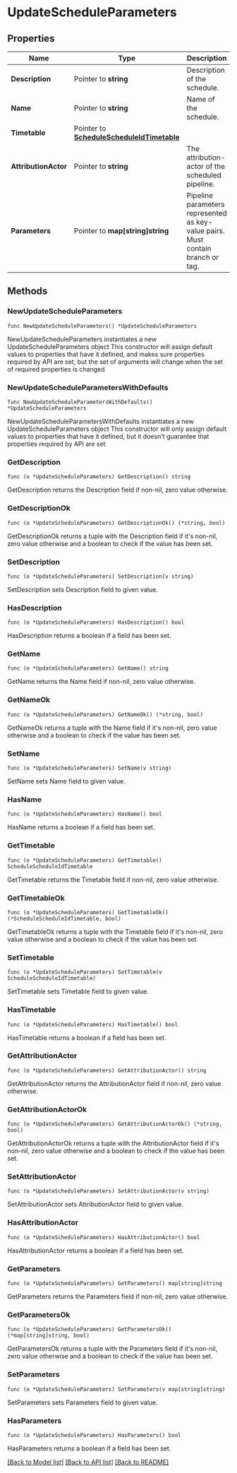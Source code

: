# UpdateScheduleParameters

## Properties

Name | Type | Description | Notes
------------ | ------------- | ------------- | -------------
**Description** | Pointer to **string** | Description of the schedule. | [optional] 
**Name** | Pointer to **string** | Name of the schedule. | [optional] 
**Timetable** | Pointer to [**ScheduleScheduleIdTimetable**](ScheduleScheduleIdTimetable.md) |  | [optional] 
**AttributionActor** | Pointer to **string** | The attribution-actor of the scheduled pipeline. | [optional] 
**Parameters** | Pointer to **map[string]string** | Pipeline parameters represented as key-value pairs. Must contain branch or tag. | [optional] 

## Methods

### NewUpdateScheduleParameters

`func NewUpdateScheduleParameters() *UpdateScheduleParameters`

NewUpdateScheduleParameters instantiates a new UpdateScheduleParameters object
This constructor will assign default values to properties that have it defined,
and makes sure properties required by API are set, but the set of arguments
will change when the set of required properties is changed

### NewUpdateScheduleParametersWithDefaults

`func NewUpdateScheduleParametersWithDefaults() *UpdateScheduleParameters`

NewUpdateScheduleParametersWithDefaults instantiates a new UpdateScheduleParameters object
This constructor will only assign default values to properties that have it defined,
but it doesn't guarantee that properties required by API are set

### GetDescription

`func (o *UpdateScheduleParameters) GetDescription() string`

GetDescription returns the Description field if non-nil, zero value otherwise.

### GetDescriptionOk

`func (o *UpdateScheduleParameters) GetDescriptionOk() (*string, bool)`

GetDescriptionOk returns a tuple with the Description field if it's non-nil, zero value otherwise
and a boolean to check if the value has been set.

### SetDescription

`func (o *UpdateScheduleParameters) SetDescription(v string)`

SetDescription sets Description field to given value.

### HasDescription

`func (o *UpdateScheduleParameters) HasDescription() bool`

HasDescription returns a boolean if a field has been set.

### GetName

`func (o *UpdateScheduleParameters) GetName() string`

GetName returns the Name field if non-nil, zero value otherwise.

### GetNameOk

`func (o *UpdateScheduleParameters) GetNameOk() (*string, bool)`

GetNameOk returns a tuple with the Name field if it's non-nil, zero value otherwise
and a boolean to check if the value has been set.

### SetName

`func (o *UpdateScheduleParameters) SetName(v string)`

SetName sets Name field to given value.

### HasName

`func (o *UpdateScheduleParameters) HasName() bool`

HasName returns a boolean if a field has been set.

### GetTimetable

`func (o *UpdateScheduleParameters) GetTimetable() ScheduleScheduleIdTimetable`

GetTimetable returns the Timetable field if non-nil, zero value otherwise.

### GetTimetableOk

`func (o *UpdateScheduleParameters) GetTimetableOk() (*ScheduleScheduleIdTimetable, bool)`

GetTimetableOk returns a tuple with the Timetable field if it's non-nil, zero value otherwise
and a boolean to check if the value has been set.

### SetTimetable

`func (o *UpdateScheduleParameters) SetTimetable(v ScheduleScheduleIdTimetable)`

SetTimetable sets Timetable field to given value.

### HasTimetable

`func (o *UpdateScheduleParameters) HasTimetable() bool`

HasTimetable returns a boolean if a field has been set.

### GetAttributionActor

`func (o *UpdateScheduleParameters) GetAttributionActor() string`

GetAttributionActor returns the AttributionActor field if non-nil, zero value otherwise.

### GetAttributionActorOk

`func (o *UpdateScheduleParameters) GetAttributionActorOk() (*string, bool)`

GetAttributionActorOk returns a tuple with the AttributionActor field if it's non-nil, zero value otherwise
and a boolean to check if the value has been set.

### SetAttributionActor

`func (o *UpdateScheduleParameters) SetAttributionActor(v string)`

SetAttributionActor sets AttributionActor field to given value.

### HasAttributionActor

`func (o *UpdateScheduleParameters) HasAttributionActor() bool`

HasAttributionActor returns a boolean if a field has been set.

### GetParameters

`func (o *UpdateScheduleParameters) GetParameters() map[string]string`

GetParameters returns the Parameters field if non-nil, zero value otherwise.

### GetParametersOk

`func (o *UpdateScheduleParameters) GetParametersOk() (*map[string]string, bool)`

GetParametersOk returns a tuple with the Parameters field if it's non-nil, zero value otherwise
and a boolean to check if the value has been set.

### SetParameters

`func (o *UpdateScheduleParameters) SetParameters(v map[string]string)`

SetParameters sets Parameters field to given value.

### HasParameters

`func (o *UpdateScheduleParameters) HasParameters() bool`

HasParameters returns a boolean if a field has been set.


[[Back to Model list]](../README.md#documentation-for-models) [[Back to API list]](../README.md#documentation-for-api-endpoints) [[Back to README]](../README.md)


